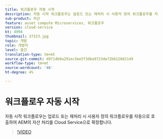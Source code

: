 ```yaml
---
title: 워크플로우 자동 시작
description: 자동 시작 워크플로우는 업로드 또는 재처리 시 사용자 정의 워크플로우를 자동으로 호출하여 자산 처리를 확장합니다.
sub-product: 자산
feature: asset compute Microservices, 워크플로우
version: cloud-service
kt: 4994
thumbnail: 37323.jpg
topic: 개발
role: 개발자
level: 중간
translation-type: tm+mt
source-git-commit: d9714b9a291ec3ee5f3dba9723de72bb120d2149
workflow-type: tm+mt
source-wordcount: '46'
ht-degree: 4%

---
```



# 워크플로우 자동 시작

자동 시작 워크플로우는 업로드 또는 재처리 시 사용자 정의 워크플로우를 자동으로 호출하여 AEM의 자산 처리를 Cloud Service으로 확장합니다.

>[!VIDEO](https://video.tv.adobe.com/v/37323/?quality=12&learn=on&hidetitle=true)
